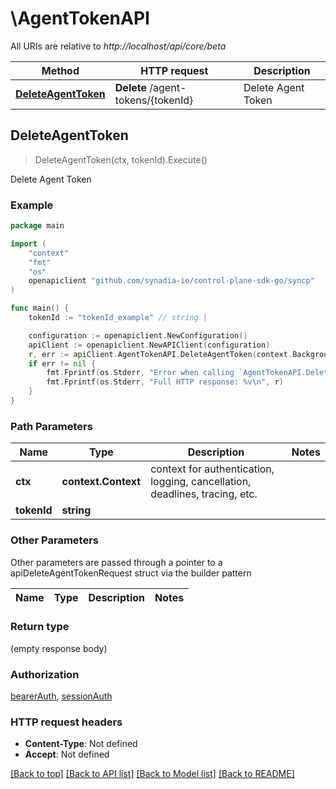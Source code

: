 # \AgentTokenAPI

All URIs are relative to *http://localhost/api/core/beta*

Method | HTTP request | Description
------------- | ------------- | -------------
[**DeleteAgentToken**](AgentTokenAPI.md#DeleteAgentToken) | **Delete** /agent-tokens/{tokenId} | Delete Agent Token



## DeleteAgentToken

> DeleteAgentToken(ctx, tokenId).Execute()

Delete Agent Token



### Example

```go
package main

import (
    "context"
    "fmt"
    "os"
    openapiclient "github.com/synadia-io/control-plane-sdk-go/syncp"
)

func main() {
    tokenId := "tokenId_example" // string | 

    configuration := openapiclient.NewConfiguration()
    apiClient := openapiclient.NewAPIClient(configuration)
    r, err := apiClient.AgentTokenAPI.DeleteAgentToken(context.Background(), tokenId).Execute()
    if err != nil {
        fmt.Fprintf(os.Stderr, "Error when calling `AgentTokenAPI.DeleteAgentToken``: %v\n", err)
        fmt.Fprintf(os.Stderr, "Full HTTP response: %v\n", r)
    }
}
```

### Path Parameters


Name | Type | Description  | Notes
------------- | ------------- | ------------- | -------------
**ctx** | **context.Context** | context for authentication, logging, cancellation, deadlines, tracing, etc.
**tokenId** | **string** |  | 

### Other Parameters

Other parameters are passed through a pointer to a apiDeleteAgentTokenRequest struct via the builder pattern


Name | Type | Description  | Notes
------------- | ------------- | ------------- | -------------


### Return type

 (empty response body)

### Authorization

[bearerAuth](../README.md#bearerAuth), [sessionAuth](../README.md#sessionAuth)

### HTTP request headers

- **Content-Type**: Not defined
- **Accept**: Not defined

[[Back to top]](#) [[Back to API list]](../README.md#documentation-for-api-endpoints)
[[Back to Model list]](../README.md#documentation-for-models)
[[Back to README]](../README.md)

